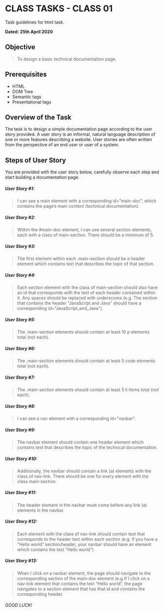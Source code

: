 # CLASS TASKS - CLASS 01

Task guidelines for html task.

**Dated: 25th April 2020**

## Objective
> To design a basic technical documentation page.

## Prerequisites 

- HTML 
- DOM Tree
- Semantic tags
- Presentational tags

## Overview of the Task

The task is to design a simple documentation page according to the user story provided. A user story is an informal, natural language description of one or more features describing a website. User stories are often written from the perspective of an end user or user of a system.

## Steps of User Story 

You are provided with the user story below, carefully observe each step and start building a documentation page.

##### User Story #1: 
> I can see a main element with a corresponding id=”main-doc”, which contains the page’s main content (technical documentation).

##### User Story #2:  
> Within the #main-doc element, I can see several section elements, each with a class of main-section. There should be a minimum of 5.

##### User Story #3:  
> The first element within each .main-section should be a header element which contains text that describes the topic of that section.

##### User Story #4: 
> Each section element with the class of main-section should also have an id that corresponds with the text of each header contained within it. Any spaces should be replaced with underscores (e.g. The section that contains the header "JavaScript and Java" should have a corresponding id="JavaScript_and_Java").

##### User Story #5:  
> The .main-section elements should contain at least 10 p elements total (not each).

##### User Story #6: 
> The .main-section elements should contain at least 5 code elements total (not each).

##### User Story #7: 
> The .main-section elements should contain at least 5 li items total (not each).

##### User Story #8: 
> I can see a nav element with a corresponding id="navbar". 

##### User Story #9: 
> The navbar element should contain one header element which contains text that describes the topic of the technical documentation.

##### User Story #10: 
> Additionally, the navbar should contain a link (a) elements with the class of nav-link. There should be one for every element with the class main-section.

##### User Story #11: 
> The header element in the navbar must come before any link (a) elements in the navbar.

##### User Story #12: 
> Each element with the class of nav-link should contain text that corresponds to the header text within each section (e.g. if you have a “Hello world” section/header, your navbar should have an element which contains the text “Hello world”).

##### User Story #13: 
> When I click on a navbar element, the page should navigate to the corresponding section of the main-doc element (e.g If I click on a nav-link element that contains the text “Hello world”, the page navigates to a section element that has that id and contains the corresponding header.

###### GOOD LUCK!

